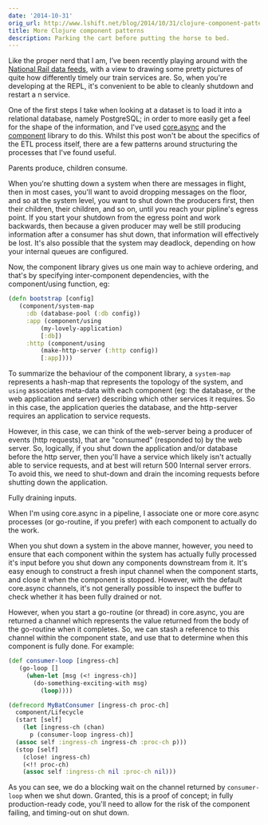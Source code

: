 ```yaml
---
date: '2014-10-31'
orig_url: http://www.lshift.net/blog/2014/10/31/clojure-component-patterns
title: More Clojure component patterns
description: Parking the cart before putting the horse to bed.
---
```

Like the proper nerd that I am, I’ve been recently playing around with
the [National Rail data
feeds](http://nrodwiki.rockshore.net/index.php/Main_Page), with a view
to drawing some pretty pictures of quite how differently timely our
train services are. So, when you're developing at the REPL, it's
convenient to be able to cleanly shutdown and restart a n service.

One of the first steps I take when looking at a dataset is to load it
into a relational database, namely PostgreSQL; in order to more easily
get a feel for the shape of the information, and I've used
[core.async](http://clojure.github.io/core.async/) and the
[component](https://github.com/stuartsierra/component) library to do
this. Whilst this post won't be about the specifics of the ETL process
itself, there are a few patterns around structuring the processes that
I've found useful.

Parents produce, children consume.

When you're shutting down a system when there are messages in flight,
then in most cases, you'll want to avoid dropping messages on the floor,
and so at the system level, you want to shut down the producers first,
then their children, their children, and so on, until you reach your
pipline's egress point. If you start your shutdown from the egress point
and work backwards, then because a given producer may well be still
producing information after a consumer has shut down, that information
will effectively be lost. It's also possible that the system may
deadlock, depending on how your internal queues are configured.

Now, the component library gives us one main way to achieve ordering,
and that's by specifying inter-component dependencies, with the
component/using function, eg:

```clojure
(defn bootstrap [config]
   (component/system-map
     :db (database-pool (:db config))
     :app (component/using
         (my-lovely-application)
         [:db])
     :http (component/using
         (make-http-server (:http config))
         [:app])))
```

To summarize the behaviour of the component library, a `system-map`
represents a hash-map that represents the topology of the system, and
`using` associates meta-data with each component (eg: the database, or
the web application and server) describing which other services it
requires. So in this case, the application queries the database, and the
http-server requires an application to service requests.

However, in this case, we can think of the web-server being a producer
of events (http requests), that are "consumed" (responded to) by the web
server. So, logically, if you shut down the application and/or database
before the http server, then you'll have a service which likely isn't
actually able to service requests, and at best will return 500 Internal
server errors. To avoid this, we need to shut-down and drain the
incoming requests before shutting down the application.

Fully draining inputs.

When I'm using core.async in a pipeline, I associate one or more
core.async processes (or go-routine, if you prefer) with each component
to actually do the work.

When you shut down a system in the above manner, however, you need to
ensure that each component within the system has actually fully
processed it's input before you shut down any components downstream from
it. It's easy enough to construct a fresh input channel when the
component starts, and close it when the component is stopped. However,
with the default core.async channels, it's not generally possible to
inspect the buffer to check whether it has been fully drained or not.

However, when you start a go-routine (or thread) in core.async, you are
returned a channel which represents the value returned from the body of
the go-routine when it completes. So, we can stash a reference to this
channel within the component state, and use that to determine when this
component is fully done. For example:

```clojure
(def consumer-loop [ingress-ch]
   (go-loop []
     (when-let [msg (<! ingress-ch)]
       (do-something-exciting-with msg)
         (loop))))

(defrecord MyBatConsumer [ingress-ch proc-ch]
  component/Lifecycle
  (start [self]
    (let [ingress-ch (chan)
      p (consumer-loop ingress-ch)]
  (assoc self :ingress-ch ingress-ch :proc-ch p)))
  (stop [self]
    (close! ingress-ch)
    (<!! proc-ch)
    (assoc self :ingress-ch nil :proc-ch nil)))
```

As you can see, we do a blocking wait on the channel returned by
`consumer-loop` when we shut down. Granted, this is a proof of concept;
in fully production-ready code, you'll need to allow for the risk of the
component failing, and timing-out on shut down.
